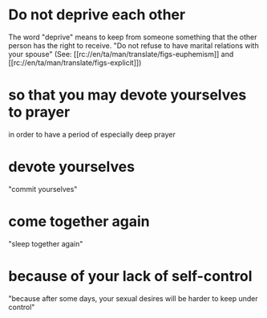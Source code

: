 # Do not deprive each other

The word "deprive" means to keep from someone something that the other person has the right to receive. "Do not refuse to have marital relations with your spouse" (See: [[rc://en/ta/man/translate/figs-euphemism]] and [[rc://en/ta/man/translate/figs-explicit]])

# so that you may devote yourselves to prayer

in order to have a period of especially deep prayer

# devote yourselves

"commit yourselves"

# come together again

"sleep together again"

# because of your lack of self-control

"because after some days, your sexual desires will be harder to keep under control"

